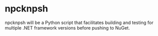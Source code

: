 npcknpsh
========

npcknpsh will be a Python script that facilitates building and testing for multiple .NET framework versions before pushing to NuGet.

